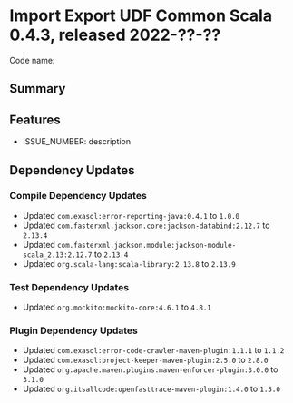 # Import Export UDF Common Scala 0.4.3, released 2022-??-??

Code name:

## Summary

## Features

* ISSUE_NUMBER: description

## Dependency Updates

### Compile Dependency Updates

* Updated `com.exasol:error-reporting-java:0.4.1` to `1.0.0`
* Updated `com.fasterxml.jackson.core:jackson-databind:2.12.7` to `2.13.4`
* Updated `com.fasterxml.jackson.module:jackson-module-scala_2.13:2.12.7` to `2.13.4`
* Updated `org.scala-lang:scala-library:2.13.8` to `2.13.9`

### Test Dependency Updates

* Updated `org.mockito:mockito-core:4.6.1` to `4.8.1`

### Plugin Dependency Updates

* Updated `com.exasol:error-code-crawler-maven-plugin:1.1.1` to `1.1.2`
* Updated `com.exasol:project-keeper-maven-plugin:2.5.0` to `2.8.0`
* Updated `org.apache.maven.plugins:maven-enforcer-plugin:3.0.0` to `3.1.0`
* Updated `org.itsallcode:openfasttrace-maven-plugin:1.4.0` to `1.5.0`
